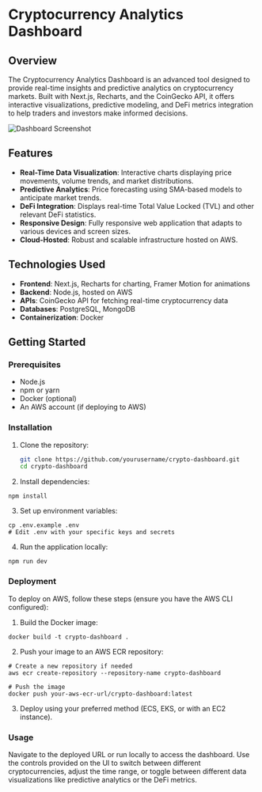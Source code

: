 # Cryptocurrency Analytics Dashboard

## Overview
The Cryptocurrency Analytics Dashboard is an advanced tool designed to provide real-time insights and predictive analytics on cryptocurrency markets. Built with Next.js, Recharts, and the CoinGecko API, it offers interactive visualizations, predictive modeling, and DeFi metrics integration to help traders and investors make informed decisions.

![Dashboard Screenshot](/public/dashboard_screenshot.png)

## Features

- **Real-Time Data Visualization**: Interactive charts displaying price movements, volume trends, and market distributions.
- **Predictive Analytics**: Price forecasting using SMA-based models to anticipate market trends.
- **DeFi Integration**: Displays real-time Total Value Locked (TVL) and other relevant DeFi statistics.
- **Responsive Design**: Fully responsive web application that adapts to various devices and screen sizes.
- **Cloud-Hosted**: Robust and scalable infrastructure hosted on AWS.

## Technologies Used

- **Frontend**: Next.js, Recharts for charting, Framer Motion for animations
- **Backend**: Node.js, hosted on AWS
- **APIs**: CoinGecko API for fetching real-time cryptocurrency data
- **Databases**: PostgreSQL, MongoDB
- **Containerization**: Docker

## Getting Started

### Prerequisites

- Node.js
- npm or yarn
- Docker (optional)
- An AWS account (if deploying to AWS)

### Installation

1. Clone the repository:
   ```bash
   git clone https://github.com/yourusername/crypto-dashboard.git
   cd crypto-dashboard
   ```
2.	Install dependencies:
```
npm install
```

3.	Set up environment variables:
```
cp .env.example .env
# Edit .env with your specific keys and secrets
```

4.	Run the application locally:
```
npm run dev
```


### Deployment

To deploy on AWS, follow these steps (ensure you have the AWS CLI configured):
1.	Build the Docker image:
```
docker build -t crypto-dashboard .
```

2.	Push your image to an AWS ECR repository:
```
# Create a new repository if needed
aws ecr create-repository --repository-name crypto-dashboard

# Push the image
docker push your-aws-ecr-url/crypto-dashboard:latest
```

3.	Deploy using your preferred method (ECS, EKS, or with an EC2 instance).

### Usage

Navigate to the deployed URL or run locally to access the dashboard. Use the controls provided on the UI to switch between different cryptocurrencies, adjust the time range, or toggle between different data visualizations like predictive analytics or the DeFi metrics.



